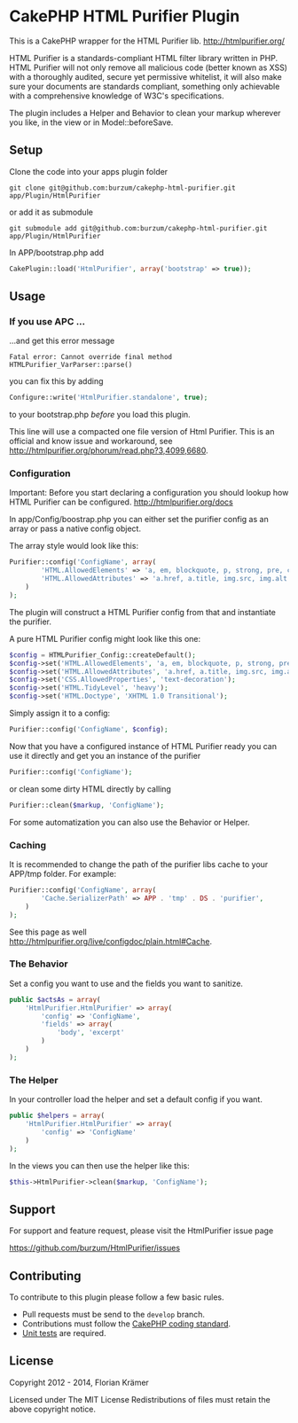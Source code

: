 # CakePHP HTML Purifier Plugin

This is a CakePHP wrapper for the HTML Purifier lib. http://htmlpurifier.org/

HTML Purifier is a standards-compliant HTML filter library written in PHP. HTML Purifier will not only remove all malicious code (better known as XSS) with a thoroughly audited, secure yet permissive whitelist, it will also make sure your documents are standards compliant, something only achievable with a comprehensive knowledge of W3C's specifications.

The plugin includes a Helper and Behavior to clean your markup wherever you like, in the view or in Model::beforeSave.

## Setup

Clone the code into your apps plugin folder

	git clone git@github.com:burzum/cakephp-html-purifier.git app/Plugin/HtmlPurifier

or add it as submodule

	git submodule add git@github.com:burzum/cakephp-html-purifier.git app/Plugin/HtmlPurifier

In APP/bootstrap.php add

```php
CakePlugin::load('HtmlPurifier', array('bootstrap' => true));
```

## Usage

### If you use APC ...

...and get this error message

	Fatal error: Cannot override final method HTMLPurifier_VarParser::parse()

you can fix this by adding

```php
Configure::write('HtmlPurifier.standalone', true);
```

to your bootstrap.php *before* you load this plugin.

This line will use a compacted one file version of Html Purifier. This is an official and know issue and workaround, see http://htmlpurifier.org/phorum/read.php?3,4099,6680.

### Configuration

Important: Before you start declaring a configuration you should lookup how HTML Purifier can be configured. http://htmlpurifier.org/docs

In app/Config/boostrap.php you can either set the purifier config as an array or pass a native config object.

The array style would look like this:

```php
Purifier::config('ConfigName', array(
		'HTML.AllowedElements' => 'a, em, blockquote, p, strong, pre, code, span,ul,ol,li,img',
		'HTML.AllowedAttributes' => 'a.href, a.title, img.src, img.alt'
	)
);
```

The plugin will construct a HTML Purifier config from that and instantiate the purifier.

A pure HTML Purifier config might look like this one:

```php
$config = HTMLPurifier_Config::createDefault();
$config->set('HTML.AllowedElements', 'a, em, blockquote, p, strong, pre, code, span,ul,ol,li,img');
$config->set('HTML.AllowedAttributes', 'a.href, a.title, img.src, img.alt, *.style');
$config->set('CSS.AllowedProperties', 'text-decoration');
$config->set('HTML.TidyLevel', 'heavy');
$config->set('HTML.Doctype', 'XHTML 1.0 Transitional');
```

Simply assign it to a config:

```php
Purifier::config('ConfigName', $config);
```

Now that you have a configured instance of HTML Purifier ready you can use it directly and get you an instance of the purifier

```php
Purifier::config('ConfigName');
```

or clean some dirty HTML directly by calling

```php
Purifier::clean($markup, 'ConfigName');
```

For some automatization you can also use the Behavior or Helper.

### Caching ###

It is recommended to change the path of the purifier libs cache to your APP/tmp folder. For example:

```php
Purifier::config('ConfigName', array(
		'Cache.SerializerPath' => APP . 'tmp' . DS . 'purifier',
	)
);
```

See this page as well http://htmlpurifier.org/live/configdoc/plain.html#Cache.

### The Behavior

Set a config you want to use and the fields you want to sanitize.

```php
public $actsAs = array(
	'HtmlPurifier.HtmlPurifier' => array(
		'config' => 'ConfigName',
		'fields' => array(
			'body', 'excerpt'
		)
	)
);
```

### The Helper

In your controller load the helper and set a default config if you want.

```php
public $helpers = array(
	'HtmlPurifier.HtmlPurifier' => array(
		'config' => 'ConfigName'
	)
);
```

In the views you can then use the helper like this:

```php
$this->HtmlPurifier->clean($markup, 'ConfigName');
```

## Support

For support and feature request, please visit the HtmlPurifier issue page

https://github.com/burzum/HtmlPurifier/issues

Contributing
------------

To contribute to this plugin please follow a few basic rules.

* Pull requests must be send to the ```develop``` branch.
* Contributions must follow the [CakePHP coding standard](http://book.cakephp.org/2.0/en/contributing/cakephp-coding-conventions.html).
* [Unit tests](http://book.cakephp.org/2.0/en/development/testing.html) are required.

## License

Copyright 2012 - 2014, Florian Krämer

Licensed under The MIT License
Redistributions of files must retain the above copyright notice.

